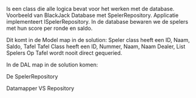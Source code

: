 Is een class die alle logica bevat voor het werken met de database.
Voorbeeld van BlackJack Database met SpelerRepository. Applicatie implementeert ISpelerRepository. In de database bewaren we de spelers met hun score per ronde en saldo.

Dit komt in de Model  map in de solution:
Speler class heeft een ID, Naam, Saldo, Tafel
Tafel Class heeft een ID, Nummer, Naam, Naam Dealer, List<Speler> Spelers
Op Tafel wordt nooit direct gequeried. 

In de DAL map in de solution komen:

De SpelerRepository

Datamapper VS Repository

```c#
```
